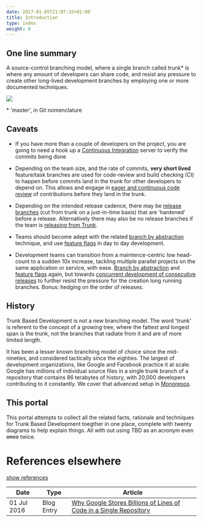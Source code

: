 ```yaml
---
date: 2017-01-05T21:07:33+01:00
title: Introduction
type: index
weight: 0
---
```


## One line summary

A source-control branching model, where a single branch called trunk* is where any amount of developers can share code, 
and resist any pressure to create other long-lived development branches by employing one or more documented techniques. 

![](/images/trunk1.png)
  
 &ast; 'master', in Git nomenclature    
  
## Caveats

- If you have more than a couple of developers on the project, you are going to need a hook up a 
  [Continuous Integration](continuous-integration/) server to verify the commits being done

- Depending on the team size, and the rate of commits, **very short lived** feature/task branches are used for 
  code-review and build checking (CI) to happen before commits land in the trunk for other developers to depend on.
  This allows and engage in [eager and continuous code review](continuous-review/) of contributions before they land
  in the trunk.

- Depending on the intended release cadence, there may be [release branches](/branch-for-release/) (cut from trunk on 
  a just-in-time basis) that are 'hardened' before a release. Alternatively there may also be no release branches if 
  the team is [releasing from Trunk](/release-from-trunk/).

- Teams should become adept with the related [branch by abstraction](/branch-by-abstraction/) technique, and 
  use [feature flags](/feature-flags/) in day to day development.
   
- Development teams can transition from a maintence-centric low head-count to a sudden 10x increase, tackling multiple 
  parallel projects on the same application or service, with ease. [Branch by abstraction](/branch-by-abstraction/) 
  and [feature flags](/feature-flags/) again, but towards 
  [concurrent development of consecutive releases](concurrent-development-of-consecutive-releases/) to further
  resist the pressure for the creation long running branches. Bonus: hedging on the order of releases. 

## History

Trunk Based Development is not a new branching model. The word 'trunk' is referent to the concept of a growing tree,
where the fattest and longest span is the trunk, not the branches that radiate from it and are of more limited length.

It has been a lesser known branching model of choice since the mid-nineties, and considered tactically since the eighties. 
The largest of development organizations, like Google and Facebook practice it at scale. Google has millions of 
individual source files in a single trunk branch of a repository that contains 86 terabytes of history, with 
20,000 developers contributing to it constantly. We cover that advanced setup in [Monorepos](monorepos/).

## This portal

This portal attempts to collect all the related facts, rationale and techniques for Trunk Based Development toegther 
in one place, complete with twenty diagrams to help explain things. All with out using TBD as an acronym 
even ~~once~~ twice.

# References elsewhere

<a id="showHideRefs" href="javascript:toggleRefs();">show references</a>

Date    | Type  | Article
--------|-------|--------
01 Jul 2016 | Blog Entry | [Why Google Stores Billions of Lines of Code in a Single Repository](http://cacm.acm.org/magazines/2016/7/204032-why-google-stores-billions-of-lines-of-code-in-a-single-repository/fulltext)
